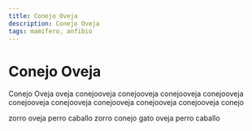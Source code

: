 ```yaml
---
title: Conejo Oveja
description: Conejo Oveja
tags: mamifero, anfibio
---
```


# Conejo Oveja

Conejo Oveja oveja conejooveja conejooveja conejooveja conejooveja conejooveja conejooveja conejooveja conejooveja conejooveja conejo

zorro oveja perro caballo zorro conejo gato oveja perro caballo